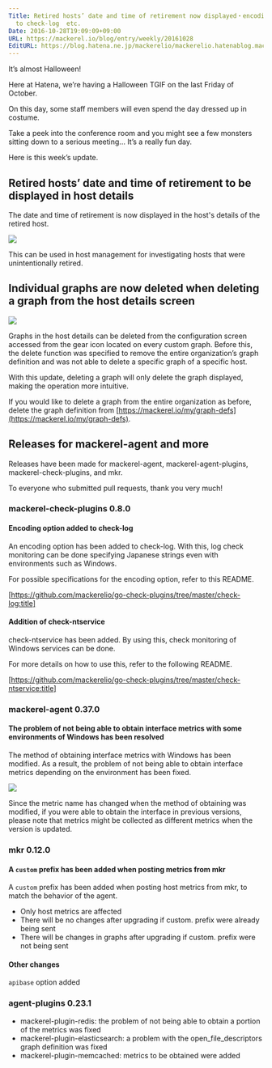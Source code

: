 ```yaml
---
Title: Retired hosts’ date and time of retirement now displayed・encoding option added
  to check-log  etc.
Date: 2016-10-28T19:09:09+09:00
URL: https://mackerel.io/blog/entry/weekly/20161028
EditURL: https://blog.hatena.ne.jp/mackerelio/mackerelio.hatenablog.mackerel.io/atom/entry/10328749687191762882
---
```


It’s almost Halloween!

Here at Hatena, we’re having a Halloween TGIF on the last Friday of October. 

On this day, some staff members will even spend the day dressed up in costume.

Take a peek into the conference room and you might see a few monsters sitting down to a serious meeting... It’s a really fun day.  

Here is this week’s update.

## Retired hosts’ date and time of retirement to be displayed in host details

The date and time of retirement is now displayed in the host's details of the retired host. 

![](https://cdn-ak.f.st-hatena.com/images/fotolife/a/andyyk/20161028/20161028185515.png)

This can be used in host management for investigating hosts that were unintentionally retired. 

## Individual graphs are now deleted when deleting a graph from the host details screen

![](https://cdn-ak.f.st-hatena.com/images/fotolife/a/andyyk/20161028/20161028185514.png)

Graphs in the host details can be deleted from the configuration screen accessed from the gear icon located on every custom graph. Before this, the delete function was specified to remove the entire organization’s graph definition and was not able to delete a specific graph of a specific host.

With this update, deleting a graph will only delete the graph displayed, making the operation more intuitive. 

If you would like to delete a graph from the entire organization as before, delete the graph definition from [https://mackerel.io/my/graph-defs](https://mackerel.io/my/graph-defs).

## Releases for mackerel-agent and more

Releases have been made for mackerel-agent, mackerel-agent-plugins, mackerel-check-plugins, and mkr.

To everyone who submitted pull requests, thank you very much!

### mackerel-check-plugins 0.8.0

#### Encoding option added to check-log

An encoding option has been added to check-log. With this, log check monitoring can be done specifying Japanese strings even with environments such as Windows.

For possible specifications for the encoding option, refer to this README.

[https://github.com/mackerelio/go-check-plugins/tree/master/check-log:title]

#### Addition of check-ntservice

check-ntservice has been added. By using this, check monitoring of Windows services can be done. 

For more details on how to use this, refer to the following README.

[https://github.com/mackerelio/go-check-plugins/tree/master/check-ntservice:title]

### mackerel-agent 0.37.0

#### The problem of not being able to obtain interface metrics with some environments of Windows has been resolved

The method of obtaining interface metrics with Windows has been modified. As a result, the problem of not being able to obtain interface metrics depending on the environment has been fixed.

![](https://cdn-ak.f.st-hatena.com/images/fotolife/a/andyyk/20161028/20161028185516.png)

Since the metric name has changed when the method of obtaining was modified, if you were able to obtain the interface in previous versions, please note that metrics might be collected as different metrics when the version is updated.

### mkr 0.12.0

#### A `custom` prefix has been added when posting metrics from mkr

A `custom` prefix has been added when posting host metrics from mkr, to match the behavior of the agent. 

- Only host metrics are affected
- There will be no changes after upgrading if custom. prefix were already being sent
- There will be changes in graphs after upgrading if custom. prefix were not being sent

#### Other changes
`apibase` option added 

### agent-plugins 0.23.1

- mackerel-plugin-redis: the problem of not being able to obtain a portion of the metrics was fixed
- mackerel-plugin-elasticsearch: a problem with the open_file_descriptors graph definition was fixed
- mackerel-plugin-memcached: metrics to be obtained were added
